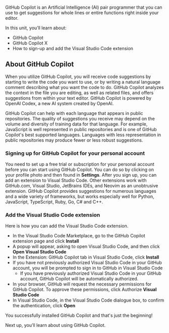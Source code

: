 GitHub Copilot is an Artificial Intelligence (AI) pair programmer that you can use to get suggestions for whole lines or entire functions right inside your editor.

In this unit, you’ll learn about:
- GitHub Copilot
- GitHub Copilot X 
- How to sign-up and add the Visual Studio Code extension

## About GitHub Copilot

When you utilize GitHub Copilot, you will receive code suggestions by starting to write the code you want to use, or by writing a natural language comment describing what you want the code to do. GitHub Copilot analyzes the context in the file you are editing, as well as related files, and offers suggestions from within your text editor. GitHub Copilot is powered by OpenAI Codex, a new AI system created by OpenAI.

GitHub Copilot can help with each language that appears in public repositories. The quality of suggestions you receive may depend on the volume and diversity of training data for that language. For example, JavaScript is well represented in public repositories and is one of GitHub Copilot's best supported languages. Languages with less representation in public repositories may produce fewer or less robust suggestions.

### Signing up for GitHub Copilot for your personal account

You need to set up a free trial or subscription for your personal account before you can start using GitHub Copilot. You can do so by clicking on your profile photo and then found in **Settings**. After you sign up, you can add an extension to Visual Studio Code. Other extensions work with GitHub.com, Visual Studio, JetBrains IDEs, and Neovim as an unobtrusive extension. GitHub Copilot provides suggestions for numerous languages and a wide variety of frameworks, but works especially well for Python, JavaScript, TypeScript, Ruby, Go, C# and C++.

### Add the Visual Studio Code extension

Here is how you can add the Visual Studio Code extension.

- In the Visual Studio Code Marketplace, go to the GitHub Copilot extension page and click **Install**
- A popup will appear, asking to open Visual Studio Code, and then click **Open Visual Studio Code**
- In the Extension: GitHub Copilot tab in Visual Studio Code, click **Install**
- If you have not previously authorized Visual Studio Code in your GitHub account, you will be prompted to sign in to GitHub in Visual Studio Code
  - If you have previously authorized Visual Studio Code in your GitHub account, GitHub Copilot will be automatically authorized.
- In your browser, GitHub will request the necessary permissions for GitHub Copilot. To approve these permissions, click Authorize **Visual Studio Code**
- In Visual Studio Code, in the Visual Studio Code dialogue box, to confirm the authentication, click **Open**

You successfully installed GitHub Copilot and that's just the beginning!

Next up, you’ll learn about using GitHub Copilot.

<!-- Do **not** include any other content like learning objectives, prerequisites, unit summary, "next unit" lead-in, or references. -->
